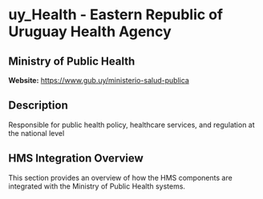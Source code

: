 # uy_Health - Eastern Republic of Uruguay Health Agency

## Ministry of Public Health

**Website:** https://www.gub.uy/ministerio-salud-publica

## Description

Responsible for public health policy, healthcare services, and regulation at the national level

## HMS Integration Overview

This section provides an overview of how the HMS components are integrated with the Ministry of Public Health systems.
